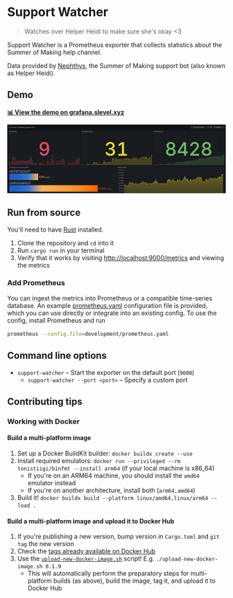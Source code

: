 # Support Watcher

> Watches over Helper Heidi to make sure she's okay <3

Support Watcher is a Prometheus exporter that collects statistics about the Summer of Making help channel.

Data provided by [Nephthys](https://nephthys.hackclub.com/), the Summer of Making support bot (also known as Helper Heidi).

## Demo

**[📊 View the demo on grafana.slevel.xyz](https://grafana.slevel.xyz/public-dashboards/d07313df925b4d2eafc84956f5cb72c4?from=now-12h&to=now&timezone=browser)**

[![A Grafana dashboard with stats from Support Watcher](assets/v0.1-screenshot.png)](https://grafana.slevel.xyz/public-dashboards/d07313df925b4d2eafc84956f5cb72c4?from=now-12h&to=now&timezone=browser)

## Run from source

You'll need to have [Rust](https://www.rust-lang.org/tools/install) installed.

1. Clone the repository and `cd` into it
2. Run `cargo run` in your terminal
3. Verify that it works by visiting <http://localhost:9000/metrics> and viewing the metrics

### Add Prometheus

You can ingest the metrics into Prometheus or a compatible time-series database. An example [prometheus.yaml](development/prometheus.yaml) configuration file is provided, which you can use directly or integrate into an existing config. To use the config, install Prometheus and run

```bash
prometheus --config.file=development/prometheus.yaml
```

## Command line options

- `support-watcher` &ndash; Start the exporter on the default port (`9000`)
  - `support-watcher --port <port>` &ndash; Specify a custom port

## Contributing tips

### Working with Docker

#### Build a multi-platform image

1. Set up a Docker BuildKit builder: `docker buildx create --use`
2. Install required emulators: `docker run --privileged --rm tonistiigi/binfmt --install arm64` (if your local machine is x86_64)
   - If you're on an ARM64 machine, you should install the `amd64` emulator instead
   - If you're on another architecture, install both (`arm64,amd64`)
3. Build it! `docker buildx build --platform linux/amd64,linux/arm64 --load .`

#### Build a multi-platform image and upload it to Docker Hub

1. If you're publishing a new version, bump version in `Cargo.toml` and `git tag` the new version
2. Check the [tags already available on Docker Hub](https://hub.docker.com/r/mmk21/support-watcher/tags)
3. Use the [`upload-new-docker-image.sh`](upload-new-docker-image.sh) script! E.g. `./upload-new-docker-image.sh 0.1.9`
   - This will automatically perform the preparatory steps for multi-platform builds (as above), build the image, tag it, and upload it to Docker Hub
